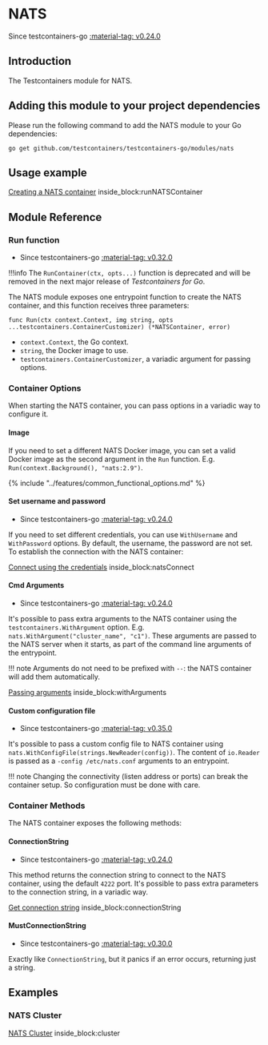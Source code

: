 # NATS

Since testcontainers-go <a href="https://github.com/testcontainers/testcontainers-go/releases/tag/v0.24.0"><span class="tc-version">:material-tag: v0.24.0</span></a>

## Introduction

The Testcontainers module for NATS.

## Adding this module to your project dependencies

Please run the following command to add the NATS module to your Go dependencies:

```
go get github.com/testcontainers/testcontainers-go/modules/nats
```

## Usage example

<!--codeinclude-->
[Creating a NATS container](../../modules/nats/examples_test.go) inside_block:runNATSContainer
<!--/codeinclude-->

## Module Reference

### Run function

- Since testcontainers-go <a href="https://github.com/testcontainers/testcontainers-go/releases/tag/v0.32.0"><span class="tc-version">:material-tag: v0.32.0</span></a>

!!!info
    The `RunContainer(ctx, opts...)` function is deprecated and will be removed in the next major release of _Testcontainers for Go_.

The NATS module exposes one entrypoint function to create the NATS container, and this function receives three parameters:

```golang
func Run(ctx context.Context, img string, opts ...testcontainers.ContainerCustomizer) (*NATSContainer, error)
```

- `context.Context`, the Go context.
- `string`, the Docker image to use.
- `testcontainers.ContainerCustomizer`, a variadic argument for passing options.

### Container Options

When starting the NATS container, you can pass options in a variadic way to configure it.

#### Image

If you need to set a different NATS Docker image, you can set a valid Docker image as the second argument in the `Run` function.
E.g. `Run(context.Background(), "nats:2.9")`.

{% include "../features/common_functional_options.md" %}

#### Set username and password

- Since testcontainers-go <a href="https://github.com/testcontainers/testcontainers-go/releases/tag/v0.24.0"><span class="tc-version">:material-tag: v0.24.0</span></a>

If you need to set different credentials, you can use `WithUsername` and `WithPassword`
options. By default, the username, the password are not set. To establish the connection with the NATS container:

<!--codeinclude-->
[Connect using the credentials](../../modules/nats/examples_test.go) inside_block:natsConnect
<!--/codeinclude-->

#### Cmd Arguments

- Since testcontainers-go <a href="https://github.com/testcontainers/testcontainers-go/releases/tag/v0.24.0"><span class="tc-version">:material-tag: v0.24.0</span></a>

It's possible to pass extra arguments to the NATS container using the `testcontainers.WithArgument` option. E.g. `nats.WithArgument("cluster_name", "c1")`.
These arguments are passed to the NATS server when it starts, as part of the command line arguments of the entrypoint.

!!! note
    Arguments do not need to be prefixed with `--`: the NATS container will add them automatically.

<!--codeinclude-->
[Passing arguments](../../modules/nats/examples_test.go) inside_block:withArguments
<!--/codeinclude-->

#### Custom configuration file

- Since testcontainers-go <a href="https://github.com/testcontainers/testcontainers-go/releases/tag/v0.35.0"><span class="tc-version">:material-tag: v0.35.0</span></a>

It's possible to pass a custom config file to NATS container using `nats.WithConfigFile(strings.NewReader(config))`. The content of `io.Reader` is passed as a `-config /etc/nats.conf` arguments to an entrypoint. 

!!! note
    Changing the connectivity (listen address or ports) can break the container setup. So configuration must be done with care.

### Container Methods

The NATS container exposes the following methods:

#### ConnectionString

- Since testcontainers-go <a href="https://github.com/testcontainers/testcontainers-go/releases/tag/v0.24.0"><span class="tc-version">:material-tag: v0.24.0</span></a>

This method returns the connection string to connect to the NATS container, using the default `4222` port.
It's possible to pass extra parameters to the connection string, in a variadic way.

<!--codeinclude-->
[Get connection string](../../modules/nats/nats_test.go) inside_block:connectionString
<!--/codeinclude-->

#### MustConnectionString

- Since testcontainers-go <a href="https://github.com/testcontainers/testcontainers-go/releases/tag/v0.30.0"><span class="tc-version">:material-tag: v0.30.0</span></a>

Exactly like `ConnectionString`, but it panics if an error occurs, returning just a string.

## Examples

### NATS Cluster

<!--codeinclude-->
[NATS Cluster](../../modules/nats/examples_test.go) inside_block:cluster
<!--/codeinclude-->
